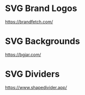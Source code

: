# SVG Brand Logos
https://brandfetch.com/

# SVG Backgrounds
https://bgjar.com/

# SVG Dividers
https://www.shapedivider.app/
